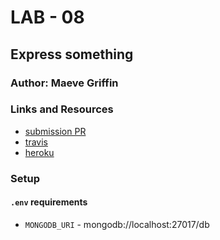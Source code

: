 # LAB - 08

## Express something

### Author: Maeve Griffin

### Links and Resources
* [submission PR](https://github.com/adoxic-401-advanced-javascript/mongoose-test/pull/2)
* [travis](https://travis-ci.com/adoxic-401-advanced-javascript/mongoose-test/builds/129189301)
* [heroku](https://desolate-lake-52490.herokuapp.com/)

### Setup
#### `.env` requirements
* `MONGODB_URI` - mongodb://localhost:27017/db


